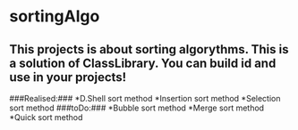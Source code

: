 # sortingAlgo

This projects is about sorting algorythms. This is a solution of ClassLibrary. You can build id and use in your projects!
---

###Realised:###
*D.Shell sort method
*Insertion sort method
*Selection sort method
###toDo:###
*Bubble sort method
*Merge sort method
*Quick sort method
